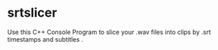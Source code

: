 # srtslicer
Use this C++ Console Program to slice your .wav files into clips by .srt timestamps and subtitles .
